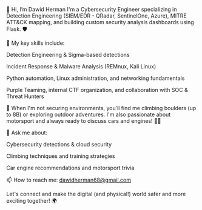 👋 Hi, I’m Dawid Herman
I'm a Cybersecurity Engineer specializing in Detection Engineering (SIEM/EDR - QRadar, SentinelOne, Azure), MITRE ATT&CK mapping, and building custom security analysis dashboards using Flask. 🛡️

🌱 My key skills include:

Detection Engineering & Sigma-based detections

Incident Response & Malware Analysis (REMnux, Kali Linux)

Python automation, Linux administration, and networking fundamentals

Purple Teaming, internal CTF organization, and collaboration with SOC & Threat Hunters

🧗 When I'm not securing environments, you’ll find me climbing boulders (up to 8B) or exploring outdoor adventures. I'm also passionate about motorsport and always ready to discuss cars and engines! 🚗💨

💬 Ask me about:

Cybersecurity detections & cloud security

Climbing techniques and training strategies

Car engine recommendations and motorsport trivia

📫 How to reach me: dawidherman68@gmail.com

Let's connect and make the digital (and physical!) world safer and more exciting together! 🌍
